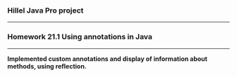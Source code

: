 ### Hillel Java Pro project
***
### Homework 21.1 Using annotations in Java

***
__Implemented custom annotations and display of information about methods, using reflection.__